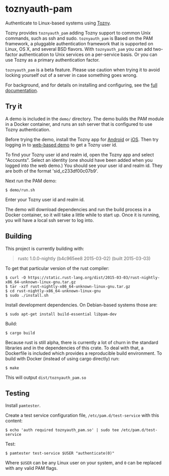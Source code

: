 toznyauth-pam
=============

Authenticate to Linux-based systems using [Tozny][].

Tozny provides `toznyauth_pam` adding Tozny support to common Unix commands,
such as ssh and sudo.
`toznyauth_pam` is Based on the PAM framework,
a pluggable authentication framework that is supported on Linux, OS X, and several BSD flavors.
With `toznyauth_pam` you can add two-factor authentication to Unix services on a per-service basis.
Or you can use Tozny as a primary authentication factor.

`toznyauth_pam` is a beta feature.
Please use caution when trying it to avoid locking yourself out of a server in
case something goes wrong.

[Tozny]: http://tozny.com/

For background, and for details on installing and configuring, see the [full documentation][docs].

[docs]: http://tozny.com/documentation/integration/linux/


## Try it

A demo is included in the `demo/` directory.
The demo builds the PAM module in a Docker container,
and runs an ssh server that is configured to use Tozny authentication.

Before trying the demo, install the Tozny app for [Android][] or [iOS][].
Then try logging in to [web-based demo][bank-demo] to get a Tozny user id.

[Android]: https://play.google.com/store/apps/details?id=com.tozny.authenticator
[iOS]: https://itunes.apple.com/us/app/tozny/id855365899?mt=8
[bank-demo]: https://demo.tozny.com/bank/index.php

To find your Tozny user id and realm id, open the Tozny app and select
"Accounts".
Select an identity (one should have been added when you logged into the web demo.)
You should see your user id and realm id.
They are both of the format 'sid_c233df00c07b9'.

Next run the PAM demo:

    $ demo/run.sh

Enter your Tozny user id and realm id.

The demo will download dependencies and run the build process in a Docker
container, so it will take a little while to start up.
Once it is running, you will have a local ssh server to log into.


## Building

This project is currently building with:

> rustc 1.0.0-nightly (b4c965ee8 2015-03-02) (built 2015-03-03)

To get that particular version of the rust compiler:

    $ curl -O https://static.rust-lang.org/dist/2015-03-03/rust-nightly-x86_64-unknown-linux-gnu.tar.gz
    $ tar -xzf rust-nightly-x86_64-unknown-linux-gnu.tar.gz
    $ cd rust-nightly-x86_64-unknown-linux-gnu
    $ sudo ./install.sh

Install development dependencies.  On Debian-based systems those are:

    $ sudo apt-get install build-essential libpam-dev

Build:

    $ cargo build

Because rust is still alpha, there is currently a lot of churn in the standard
libraries and in the dependencies of this crate.  To deal with that,
a Dockerfile is included which provides a reproducible build environment.  To
build with Docker (instead of using cargo directly) run:

    $ make

This will output `dist/toznyauth_pam.so`


## Testing

Install `pamtester`.

Create a test service configuration file, `/etc/pam.d/test-service` with this
content:

    $ echo 'auth required toznyauth_pam.so' | sudo tee /etc/pam.d/test-service

Test:

    $ pamtester test-service $USER "authenticate(0)"

Where `$USER` can be any Linux user on your system, and `0` can be replaced with
any valid PAM flags.

